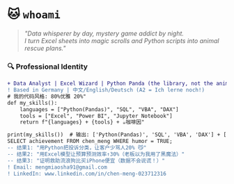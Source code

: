 # 🐱 `whoami` 
> *"Data whisperer by day, mystery game addict by night.  
> I turn Excel sheets into magic scrolls and Python scripts into animal rescue plans."*  

### 🔍 **Professional Identity**
```diff
+ Data Analyst | Excel Wizard | Python Panda (the library, not the animal)
! Based in Germany | 中文/English/Deutsch (A2 = Ich lerne noch!)
# 我的代码风格: 80%优雅 20%"
def my_skills():
    languages = ["Python(Pandas)", "SQL", "VBA", "DAX"]
    tools = ["Excel", "Power BI", "Jupyter Notebook"]
    return f"{languages} + {tools} + ☕咖啡因"

print(my_skills())  # 输出: ['Python(Pandas)', 'SQL', 'VBA', 'DAX'] + ['Excel', 'Power BI', 'Jupyter Notebook'] + ☕咖啡因
SELECT achievement FROM chen_meng WHERE humor = TRUE;
-- 结果1: "用Python把投诉分类，让客户少骂人20% 😼"
-- 结果2: "用Excel模型让预算预测效率↑30%（老板以为我用了黑魔法）"
-- 结果3: "证明救助流浪狗比买iPhone便宜（数据不会说谎！）"
! Email: mengmiaosha91@gmail.com  
! LinkedIn: www.linkedin.com/in/chen-meng-023712316
